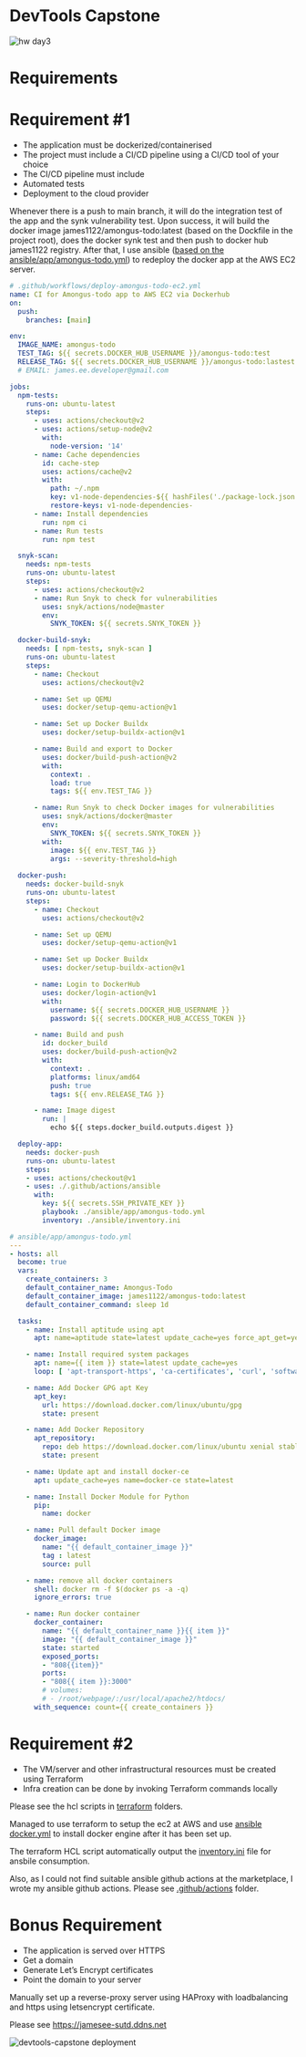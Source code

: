 # DevTools Capstone
![hw day3](docs/img/devtools-capstone.png)


# Requirements

# Requirement #1
- The application must be dockerized/containerised
- The project must include a CI/CD pipeline using a CI/CD tool of your choice
- The CI/CD pipeline must include
- Automated tests
- Deployment to the cloud provider


Whenever there is a push to main branch, it will do the integration test of the app and the synk vulnerability test. Upon success, it will build the docker image james1122/amongus-todo:latest (based on the Dockfile in the project root), does the docker synk test and then push to docker hub james1122 registry. After that, I use ansible ([based on the ansible/app/amongus-todo.yml](ansible/app/amongus-todo.yml)) to redeploy the docker app at the AWS EC2 server.

```yaml
# .github/workflows/deploy-amongus-todo-ec2.yml
name: CI for Amongus-todo app to AWS EC2 via Dockerhub
on:
  push:
    branches: [main]

env:
  IMAGE_NAME: amongus-todo
  TEST_TAG: ${{ secrets.DOCKER_HUB_USERNAME }}/amongus-todo:test
  RELEASE_TAG: ${{ secrets.DOCKER_HUB_USERNAME }}/amongus-todo:lastest
  # EMAIL: james.ee.developer@gmail.com

jobs:
  npm-tests:
    runs-on: ubuntu-latest
    steps:
      - uses: actions/checkout@v2
      - uses: actions/setup-node@v2
        with:
          node-version: '14'
      - name: Cache dependencies
        id: cache-step
        uses: actions/cache@v2
        with:
          path: ~/.npm
          key: v1-node-dependencies-${{ hashFiles('./package-lock.json') }}
          restore-keys: v1-node-dependencies-
      - name: Install dependencies
        run: npm ci
      - name: Run tests
        run: npm test

  snyk-scan:
    needs: npm-tests
    runs-on: ubuntu-latest
    steps:
      - uses: actions/checkout@v2
      - name: Run Snyk to check for vulnerabilities
        uses: snyk/actions/node@master
        env:
          SNYK_TOKEN: ${{ secrets.SNYK_TOKEN }}

  docker-build-snyk:
    needs: [ npm-tests, snyk-scan ]
    runs-on: ubuntu-latest
    steps:
      - name: Checkout
        uses: actions/checkout@v2

      - name: Set up QEMU
        uses: docker/setup-qemu-action@v1

      - name: Set up Docker Buildx
        uses: docker/setup-buildx-action@v1

      - name: Build and export to Docker
        uses: docker/build-push-action@v2
        with:
          context: .
          load: true
          tags: ${{ env.TEST_TAG }}

      - name: Run Snyk to check Docker images for vulnerabilities
        uses: snyk/actions/docker@master
        env:
          SNYK_TOKEN: ${{ secrets.SNYK_TOKEN }}
        with:
          image: ${{ env.TEST_TAG }}
          args: --severity-threshold=high
          
  docker-push:
    needs: docker-build-snyk
    runs-on: ubuntu-latest
    steps:
      - name: Checkout
        uses: actions/checkout@v2

      - name: Set up QEMU
        uses: docker/setup-qemu-action@v1

      - name: Set up Docker Buildx
        uses: docker/setup-buildx-action@v1

      - name: Login to DockerHub
        uses: docker/login-action@v1
        with:
          username: ${{ secrets.DOCKER_HUB_USERNAME }}
          password: ${{ secrets.DOCKER_HUB_ACCESS_TOKEN }}

      - name: Build and push
        id: docker_build
        uses: docker/build-push-action@v2
        with:
          context: .
          platforms: linux/amd64
          push: true
          tags: ${{ env.RELEASE_TAG }}

      - name: Image digest
        run: |
          echo ${{ steps.docker_build.outputs.digest }}

  deploy-app:
    needs: docker-push
    runs-on: ubuntu-latest
    steps:
    - uses: actions/checkout@v1
    - uses: ./.github/actions/ansible
      with: 
        key: ${{ secrets.SSH_PRIVATE_KEY }}
        playbook: ./ansible/app/amongus-todo.yml
        inventory: ./ansible/inventory.ini
```

```yaml
# ansible/app/amongus-todo.yml
---
- hosts: all
  become: true
  vars:
    create_containers: 3
    default_container_name: Amongus-Todo
    default_container_image: james1122/amongus-todo:latest
    default_container_command: sleep 1d

  tasks:
    - name: Install aptitude using apt
      apt: name=aptitude state=latest update_cache=yes force_apt_get=yes

    - name: Install required system packages
      apt: name={{ item }} state=latest update_cache=yes
      loop: [ 'apt-transport-https', 'ca-certificates', 'curl', 'software-properties-common', 'python3-pip', 'virtualenv', 'python3-setuptools']

    - name: Add Docker GPG apt Key
      apt_key:
        url: https://download.docker.com/linux/ubuntu/gpg
        state: present

    - name: Add Docker Repository
      apt_repository:
        repo: deb https://download.docker.com/linux/ubuntu xenial stable
        state: present

    - name: Update apt and install docker-ce
      apt: update_cache=yes name=docker-ce state=latest

    - name: Install Docker Module for Python
      pip:
        name: docker

    - name: Pull default Docker image
      docker_image:
        name: "{{ default_container_image }}"
        tag : latest
        source: pull

    - name: remove all docker containers
      shell: docker rm -f $(docker ps -a -q)
      ignore_errors: true

    - name: Run docker container
      docker_container:
        name: "{{ default_container_name }}{{ item }}"
        image: "{{ default_container_image }}"
        state: started
        exposed_ports:
        - "808{{item}}"
        ports:
        - "808{{ item }}:3000"
        # volumes:
        # - /root/webpage/:/usr/local/apache2/htdocs/
      with_sequence: count={{ create_containers }}
```

# Requirement #2 

- The VM/server and other infrastructural resources must be created using Terraform
- Infra creation can be done by invoking Terraform commands locally

Please see the hcl scripts in [terraform](terraform) folders. 

Managed to use terraform to setup the ec2 at AWS and use [ansible docker.yml](ansible/infra/docker.yml) to install docker engine after it has been set up.

The terraform HCL script automatically output the [inventory.ini](ansilbe/inventory.ini) file for ansbile consumption.

Also, as I could not find suitable ansible github actions at the marketplace, I wrote my ansible github actions. Please see [.github/actions](.github/actions) folder.

# Bonus Requirement

- The application is served over HTTPS
- Get a domain
- Generate Let’s Encrypt certificates
- Point the domain to your server

Manually set up a reverse-proxy server using HAProxy with loadbalancing and https using letsencrypt certificate.

Please see https://jamesee-sutd.ddns.net

![devtools-capstone deployment](docs/img/devtools-capstone-deploy.png)